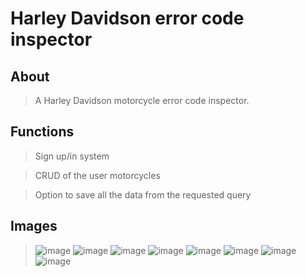 # Harley Davidson error code inspector

## About
> A Harley Davidson motorcycle error code inspector.

## Functions
> Sign up/in system

> CRUD of the user motorcycles

> Option to save all the data from the requested query

## Images
> ![image](https://user-images.githubusercontent.com/98183878/197887342-7d36c362-a6b1-4ec5-913b-8df2ab7a708d.png)
> ![image](https://user-images.githubusercontent.com/98183878/197887383-5b8069a6-b326-40b0-8d21-72313658846f.png)
> ![image](https://user-images.githubusercontent.com/98183878/197887463-50bbad88-ee70-4201-a942-a94e591051e0.png)
> ![image](https://user-images.githubusercontent.com/98183878/197887495-d17ebc3b-f36a-4825-bf4d-088b8853a997.png)
> ![image](https://user-images.githubusercontent.com/98183878/197887544-c1a56321-eb48-4978-a52c-ea3ac3d5f3d4.png)
> ![image](https://user-images.githubusercontent.com/98183878/197887609-5b5a92de-184f-47f6-b4d5-cfa684a17106.png)
> ![image](https://user-images.githubusercontent.com/98183878/197887661-603b1efe-13ec-48ca-ae61-835b5bd1432a.png)
> ![image](https://user-images.githubusercontent.com/98183878/197887727-ebca8f1b-bc8d-4491-bc4f-a9cec5d1eb8e.png)
